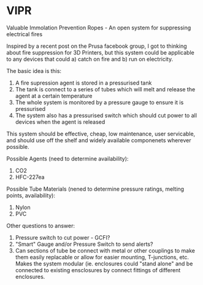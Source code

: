 # VIPR
Valuable Immolation Prevention Ropes - An open system for suppressing electrical fires

Inspired by a recent post on the Prusa facebook group, I got to thinking about fire suppression for 3D Printers, but this system could be applicable to any devices that could a) catch on fire and b) run on electricity.

The basic idea is this:
1) A fire supression agent is stored in a pressurised tank
2) The tank is connect to a series of tubes which will melt and release the agent at a certain temperature
3) The whole system is monitored by a pressure gauge to ensure it is pressurised
4) The system also has a pressurised switch which should cut power to all devices when the agent is released

This system should be effective, cheap, low maintenance, user servicable, and should use off the shelf and widely available componenets wherever possible.

Possible Agents (need to determine availability):
1) CO2
2) HFC-227ea

Possible Tube Materials (nened to determine pressure ratings, melting points, availability):
1) Nylon
2) PVC

Other questions to answer:
1) Pressure switch to cut power - GCFI?
2) "Smart" Gauge and/or Pressure Switch to send alerts?
3) Can sections of tube be connect with metal or other couplings to make them easily replacable or allow for easier mounting, T-junctions, etc. Makes the system modular (ie. enclosures could "stand alone" and be connected to existing ensclosures by connect fittings of different enclosures.
